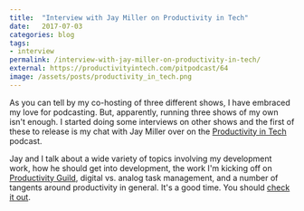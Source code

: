 ```yaml
---
title:  "Interview with Jay Miller on Productivity in Tech"
date:   2017-07-03
categories: blog
tags:
- interview
permalink: /interview-with-jay-miller-on-productivity-in-tech/
external: https://productivityintech.com/pitpodcast/64
image: /assets/posts/productivity_in_tech.png
---
```

As you can tell by my co-hosting of three different shows, I have embraced my love for podcasting. But, apparently, running three shows of my own isn't enough. I started doing some interviews on other shows and the first of these to release is my chat with Jay Miller over on the [Productivity in Tech](https://productivityintech.com/pitpodcast/64) podcast.
<!--more-->

Jay and I talk about a wide variety of topics involving my development work, how he should get into development, the work I'm kicking off on [Productivity Guild](https://productivityguild.com), digital vs. analog task management, and a number of tangents around productivity in general. It's a good time. You should [check it out](https://productivityintech.com/pitpodcast/64).